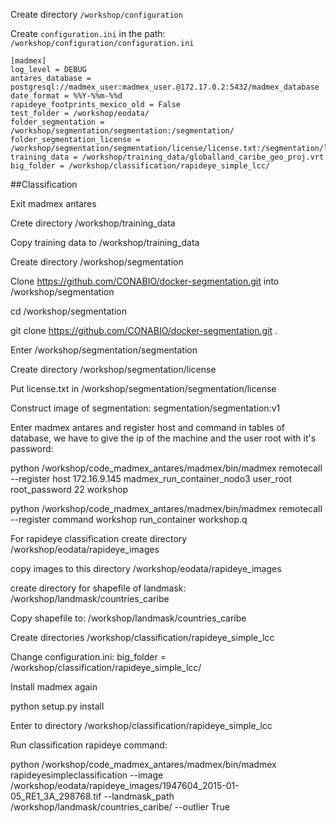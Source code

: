 Create directory `/workshop/configuration`


Create `configuration.ini` in the path: `/workshop/configuration/configuration.ini`


```
[madmex]
log_level = DEBUG
antares_database = postgresql://madmex_user:madmex_user.@172.17.0.2:5432/madmex_database
date_format = %%Y-%%m-%%d
rapideye_footprints_mexico_old = False
test_folder = /workshop/eodata/
folder_segmentation = /workshop/segmentation/segmentation:/segmentation/
folder_segmentation_license = /workshop/segmentation/segmentation/license/license.txt:/segmentation/license.txt
training_data = /workshop/training_data/globalland_caribe_geo_proj.vrt
big_folder = /workshop/classification/rapideye_simple_lcc/
```


##Classification

Exit madmex antares

Crete directory /workshop/training_data

Copy training data to /workshop/training_data

Create directory /workshop/segmentation


Clone https://github.com/CONABIO/docker-segmentation.git into /workshop/segmentation

cd /workshop/segmentation

git clone https://github.com/CONABIO/docker-segmentation.git .

Enter /workshop/segmentation/segmentation

Create directory /workshop/segmentation/license

Put license.txt in /workshop/segmentation/segmentation/license

Construct image of segmentation: segmentation/segmentation:v1



Enter madmex antares and register host and command in tables of database, we have to give the ip of the machine and the user root with it's password:


python /workshop/code_madmex_antares/madmex/bin/madmex remotecall --register host 172.16.9.145 madmex_run_container_nodo3 user_root root_password 22 workshop

python /workshop/code_madmex_antares/madmex/bin/madmex remotecall --register command workshop run_container workshop.q





For rapideye classification
create directory /workshop/eodata/rapideye_images

copy images to this directory  /workshop/eodata/rapideye_images

create directory for shapefile of landmask: /workshop/landmask/countries_caribe

Copy shapefile to: /workshop/landmask/countries_caribe



Create directories /workshop/classification/rapideye_simple_lcc

Change configuration.ini:
big_folder = /workshop/classification/rapideye_simple_lcc/

Install madmex again

python setup.py install

Enter to directory /workshop/classification/rapideye_simple_lcc


Run classification rapideye command:

python /workshop/code_madmex_antares/madmex/bin/madmex rapideyesimpleclassification --image /workshop/eodata/rapideye_images/1947604_2015-01-05_RE1_3A_298768.tif --landmask_path /workshop/landmask/countries_caribe/ --outlier True

